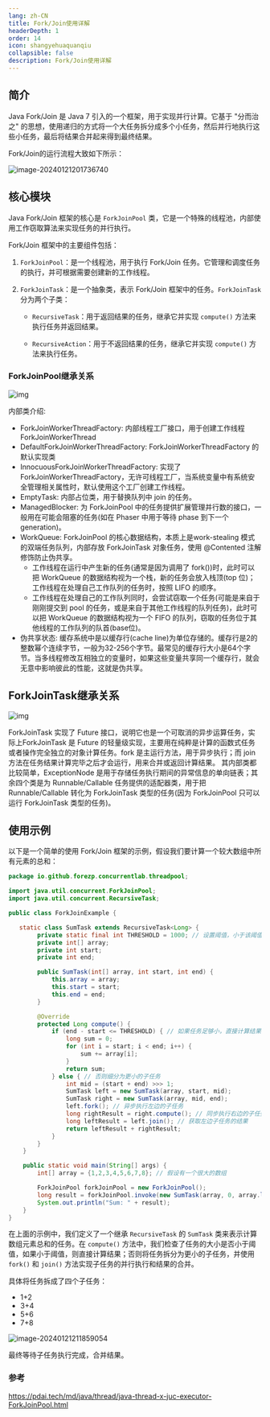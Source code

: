 ```yaml
---
lang: zh-CN
title: Fork/Join使用详解
headerDepth: 1
order: 14
icon: shangyehuaquanqiu
collapsible: false
description: Fork/Join使用详解
---
```




## 简介

Java Fork/Join 是 Java 7 引入的一个框架，用于实现并行计算。它基于 "分而治之" 的思想，使用递归的方式将一个大任务拆分成多个小任务，然后并行地执行这些小任务，最后将结果合并起来得到最终结果。

Fork/Join的运行流程大致如下所示：

![image-20240121201736740](https://static-1254191423.cos.ap-shanghai.myqcloud.com/img/2024/1/21/image-20240121201736740.png)



## 核心模块



Java Fork/Join 框架的核心是 `ForkJoinPool` 类，它是一个特殊的线程池，内部使用工作窃取算法来实现任务的并行执行。

Fork/Join 框架中的主要组件包括：

1. `ForkJoinPool`：是一个线程池，用于执行 Fork/Join 任务。它管理和调度任务的执行，并可根据需要创建新的工作线程。
2. `ForkJoinTask`：是一个抽象类，表示 Fork/Join 框架中的任务。`ForkJoinTask` 分为两个子类：

   - `RecursiveTask`：用于返回结果的任务，继承它并实现 `compute()` 方法来执行任务并返回结果。

   - `RecursiveAction`：用于不返回结果的任务，继承它并实现 `compute()` 方法来执行任务。



### ForkJoinPool继承关系

![img](https://static-1254191423.cos.ap-shanghai.myqcloud.com/img/2024/1/21/java-thread-x-forkjoin-1.png)

内部类介绍:

- ForkJoinWorkerThreadFactory: 内部线程工厂接口，用于创建工作线程ForkJoinWorkerThread
- DefaultForkJoinWorkerThreadFactory: ForkJoinWorkerThreadFactory 的默认实现类
- InnocuousForkJoinWorkerThreadFactory: 实现了 ForkJoinWorkerThreadFactory，无许可线程工厂，当系统变量中有系统安全管理相关属性时，默认使用这个工厂创建工作线程。
- EmptyTask: 内部占位类，用于替换队列中 join 的任务。
- ManagedBlocker: 为 ForkJoinPool 中的任务提供扩展管理并行数的接口，一般用在可能会阻塞的任务(如在 Phaser 中用于等待 phase 到下一个generation)。
- WorkQueue: ForkJoinPool 的核心数据结构，本质上是work-stealing 模式的双端任务队列，内部存放 ForkJoinTask 对象任务，使用 @Contented 注解修饰防止伪共享。
  - 工作线程在运行中产生新的任务(通常是因为调用了 fork())时，此时可以把 WorkQueue 的数据结构视为一个栈，新的任务会放入栈顶(top 位)；工作线程在处理自己工作队列的任务时，按照 LIFO 的顺序。
  - 工作线程在处理自己的工作队列同时，会尝试窃取一个任务(可能是来自于刚刚提交到 pool 的任务，或是来自于其他工作线程的队列任务)，此时可以把 WorkQueue 的数据结构视为一个 FIFO 的队列，窃取的任务位于其他线程的工作队列的队首(base位)。
- 伪共享状态: 缓存系统中是以缓存行(cache line)为单位存储的。缓存行是2的整数幂个连续字节，一般为32-256个字节。最常见的缓存行大小是64个字节。当多线程修改互相独立的变量时，如果这些变量共享同一个缓存行，就会无意中影响彼此的性能，这就是伪共享。

## ForkJoinTask继承关系

![img](https://static-1254191423.cos.ap-shanghai.myqcloud.com/img/2024/1/21/java-thread-x-forkjoin-4.png)

ForkJoinTask 实现了 Future 接口，说明它也是一个可取消的异步运算任务，实际上ForkJoinTask 是 Future 的轻量级实现，主要用在纯粹是计算的函数式任务或者操作完全独立的对象计算任务。fork 是主运行方法，用于异步执行；而 join 方法在任务结果计算完毕之后才会运行，用来合并或返回计算结果。 其内部类都比较简单，ExceptionNode 是用于存储任务执行期间的异常信息的单向链表；其余四个类是为 Runnable/Callable 任务提供的适配器类，用于把 Runnable/Callable 转化为 ForkJoinTask 类型的任务(因为 ForkJoinPool 只可以运行 ForkJoinTask 类型的任务)。



## 使用示例

以下是一个简单的使用 Fork/Join 框架的示例，假设我们要计算一个较大数组中所有元素的总和：

```java
package io.github.forezp.concurrentlab.threadpool;

import java.util.concurrent.ForkJoinPool;
import java.util.concurrent.RecursiveTask;

public class ForkJoinExample {

   static class SumTask extends RecursiveTask<Long> {
        private static final int THRESHOLD = 1000; // 设置阈值，小于该阈值的任务将不再细分，直接计算结果
        private int[] array;
        private int start;
        private int end;

        public SumTask(int[] array, int start, int end) {
            this.array = array;
            this.start = start;
            this.end = end;
        }

        @Override
        protected Long compute() {
            if (end - start <= THRESHOLD) { // 如果任务足够小，直接计算结果
                long sum = 0;
                for (int i = start; i < end; i++) {
                    sum += array[i];
                }
                return sum;
            } else { // 否则细分为更小的子任务
                int mid = (start + end) >>> 1;
                SumTask left = new SumTask(array, start, mid);
                SumTask right = new SumTask(array, mid, end);
                left.fork(); // 异步执行左边的子任务
                long rightResult = right.compute(); // 同步执行右边的子任务
                long leftResult = left.join(); // 获取左边子任务的结果
                return leftResult + rightResult;
            }
        }
    }

    public static void main(String[] args) {
        int[] array = {1,2,3,4,5,6,7,8}; // 假设有一个很大的数组

        ForkJoinPool forkJoinPool = new ForkJoinPool();
        long result = forkJoinPool.invoke(new SumTask(array, 0, array.length)); // 同步执行任务，并获取结果
        System.out.println("Sum: " + result);
    }
}

```



在上面的示例中，我们定义了一个继承 `RecursiveTask` 的 `SumTask` 类来表示计算数组元素总和的任务。在 `compute()` 方法中，我们检查了任务的大小是否小于阈值，如果小于阈值，则直接计算结果；否则将任务拆分为更小的子任务，并使用 `fork()` 和 `join()` 方法实现子任务的并行执行和结果的合并。

具体将任务拆成了四个子任务：

- 1+2
- 3+4
- 5+6
- 7+8

![image-20240121211859054](https://static-1254191423.cos.ap-shanghai.myqcloud.com/img/2024/1/21/image-20240121211859054.png)

最终等待子任务执行完成，合并结果。



### 参考

https://pdai.tech/md/java/thread/java-thread-x-juc-executor-ForkJoinPool.html